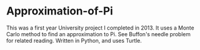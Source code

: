 # Approximation-of-Pi
This was a first year University project I completed in 2013. It uses a Monte Carlo method to find an approximation to Pi. See Buffon's needle problem for related reading.  Written in Python, and uses Turtle.
